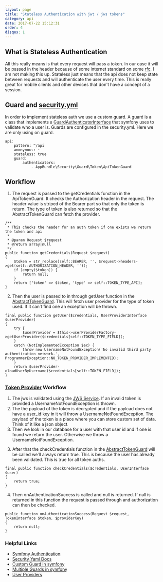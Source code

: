 ```yaml
---
layout: page
title: "Stateless Authentication with jwt / jws tokens"
category: api
date: 2017-07-22 15:12:31
order: 4
disqus: 1
---
```



## What is Stateless Authentication

All this really means is that every request will pass a token.  In our case it will be passed in the header because of some internet standard on some [rfc](https://tools.ietf.org/html/rfc6750).  I am not making this up.  Stateless just means that the api does not keep state between requests and will authenticate the user every time.  This is really great for mobile clients and other devices that don't have a concept of  a session.

## Guard and [security.yml](https://github.com/phptuts/starterkitforsymfony/blob/master/app/config/security.yml)
 
In order to implement stateless auth we use a custom guard.  A guard is a class that implements a [GuardAuthenticatorInterface](http://api.symfony.com/master/Symfony/Component/Security/Guard/GuardAuthenticatorInterface.html) that symfony uses to validate who a user is.   Guards are configured in the security.yml.  Here we are only using on guard.

```
api:
    pattern: ^/api
    anonymous: ~
    stateless: true
    guard:
        authenticators:
            - AppBundle\Security\Guard\Token\ApiTokenGuard

```

## Workflow

1) The request is passed to the getCredentials function in the ApiTokenGuard.  It checks the Authorization header in the request.  The header value is striped of the Bearer part so that only the token is return.  The type of token is also returned so that the AbstractTokenGuard can fetch the provider.

```
/**
 * This checks the header for an auth token if one exists we return the token and api
 *
 * @param Request $request
 * @return array|null
 */
public function getCredentials(Request $request)
{
    $token = str_replace(self::BEARER, '', $request->headers->get(self::AUTHORIZATION_HEADER, ''));
    if (empty($token)) {
        return null;
    }
    return ['token' => $token, 'type' => self::TOKEN_TYPE_API];
}

```
 2) Then the user is passed to in through getUser function in the [AbstractTokenGuard](https://github.com/phptuts/starterkitforsymfony/blob/master/src/AppBundle/Security/Guard/Token/AbstractTokenGuard.php#L77).  This will fetch user provider for the type of token used.  If it can't find one an exception will be thrown. 
 
 
 ```
 final public function getUser($credentials, UserProviderInterface $userProvider)
 {
     try {
         $userProvider = $this->userProviderFactory->getUserProvider($credentials[self::TOKEN_TYPE_FIELD]);
     }
     catch (NotImplementedException $ex) {
         throw new UsernameNotFoundException('No invalid third party authentication network.', ProgrammerException::NO_TOKEN_PROVIDER_IMPLEMENTED);
     }
     return $userProvider->loadUserByUsername($credentials[self::TOKEN_FIELD]);
 }
```
### [Token Provider](https://github.com/phptuts/starterkitforsymfony/blob/master/src/AppBundle/Security/Provider/TokenProvider.php) Workflow

1. The jws is validated using the [JWS Service](https://github.com/phptuts/starterkitforsymfony/blob/master/src/AppBundle/Service/Credential/JWSService.php).  If an invalid token is provided a UsernameNotFoundException is thrown.
2. The the payload of the token is decrypted and if the payload does not have a user_id key in it will throw a UsernameNotFoundException.  The payload of the token is a place where you can store custom set of data.  Think of it like a json object.
3. Then we look in our database for a user with that user id and if one is found we return the user.  Otherwise we throw a UsernameNotFoundException.


3) After that the checkCredentials function in the [AbstractTokenGuard](https://github.com/phptuts/starterkitforsymfony/blob/master/src/AppBundle/Security/Guard/Token/AbstractTokenGuard.php#L98)  will be called we'll always return true.  This is because the user has already been validated. This is true for all token auths.

```
final public function checkCredentials($credentials, UserInterface $user)
{
    return true;
}
```


4) Then onAuthenticationSuccess is called and null is returned.  If null is returned in this function the request is passed through and authorization can then be checked.

``` 
public function onAuthenticationSuccess(Request $request, TokenInterface $token, $providerKey)
{
    return null;
}
```
### Helpful Links
- [Symfony Authentication](https://symfony.com/doc/current/components/security/authentication.html)
- [Security Yaml Docs](https://symfony.com/doc/current/security.html)
- [Custom Guard in symfony](https://symfony.com/doc/current/security/guard_authentication.html)
- [Multiple Guards in symfony](https://symfony.com/doc/current/security/multiple_guard_authenticators.html)
- [User Providers](https://symfony.com/doc/current/security/multiple_user_providers.html)



